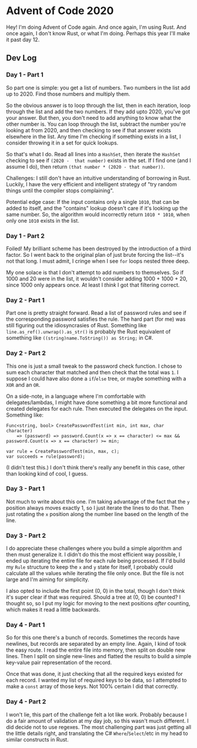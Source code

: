 # Advent of Code 2020

Hey! I'm doing Advent of Code again. And once again, I'm using Rust. And once again, I don't know Rust, or what I'm doing. Perhaps this year I'll make it past day 12.

## Dev Log

### Day 1 - Part 1

So part one is simple: you get a list of numbers. Two numbers in the list add up to 2020. Find those numbers and multiply them.

So the obvious answer is to loop through the list, then in each iteration, loop through the list and add the two numbers. If they add upto 2020, you've got your answer. But then, you don't need to add anything to know what the other number is. You can loop through the list, subtract the number you're looking at from 2020, and then checking to see if that answer exists elsewhere in the list. Any time I'm checking if something exists in a list, I consider throwing it in a set for quick lookups.

So that's what I do. Read all lines into a `HashSet`, then iterate the `HashSet` checking to see if `(2020 -  that number)` exists in the set. If I find one (and I assume I do), then return `(that number * (2020 - that number))`.

Challenges: I still don't have an intuitive understanding of borrowing in Rust. Luckily, I have the very efficient and intelligent strategy of "try random things until the compiler stops complaining".

Potential edge case: If the input contains only a single `1010`, that can be added to itself, and the "contains" lookup doesn't care if it's looking up the same number. So, the algorithm would incorrectly return `1010 * 1010`, when only one `1010` exists in the list.

### Day 1 - Part 2

Foiled! My brilliant scheme has been destroyed by the introduction of a third factor. So I went back to the original plan of just brute forcing the list--it's not that long. I must admit, I cringe when I see `for` loops nested three deep.

My one solace is that I don't attempt to add numbers to themselves. So if 1000 and 20 were in the list, it wouldn't consider adding 1000 + 1000 + 20, since 1000 only appears once. At least I *think* I got that filtering correct.

### Day 2 - Part 1

Part one is pretty straight forward. Read a list of password rules and see if the corresponding password satisfies the rule. The hard part (for me) was still figuring out the idiosyncrasies of Rust. Something like `line.as_ref().unwrap().as_str()` is probably the Rust equivalent of something like `((string)name.ToString()) as String;` in C#.

### Day 2 - Part 2

This one is just a small tweak to the password check function. I chose to sum each character that matched and then check that the total was `1`. I suppose I could have also done a `if`/`else` tree, or maybe something with a `XOR` and an `OR`.

On a side-note, in a language where I'm comfortable with delegates/lambdas, I might have done something a bit more functional and created delegates for each rule. Then executed the delegates on the input. Something like:

```
Func<string, bool> CreatePasswordTest(int min, int max, char character)
	=> (password) => password.Count(x => x == character) <= max && password.Count(x => x == character) >= min;

var rule = CreatePasswordTest(min, max, c);
var succeeds = rule(password);
```

(I didn't test this.) I don't think there's really any benefit in this case, other than looking kind of cool, I guess.

### Day 3 - Part 1

Not much to write about this one. I'm taking advantage of the fact that the `y` position always moves exactly 1, so I just iterate the lines to do that. Then just rotating the `x` position along the number line based on the length of the line.

### Day 3 - Part 2

I do appreciate these challenges where you build a simple algorithm and then must generalize it. I didn't do this the most efficient way possible, I ended up iterating the entire file for each rule being processed. If I'd build my `Rule` structure to keep the `x` and `y` state for itself, I probably could calculate all the values while iterating the file only once. But the file is not large and I'm aiming for simplicity.

I also opted to include the first point (0, 0) in the total, though I don't think it's super clear if that was required. Should a tree at (0, 0) be counted? I thought so, so I put my logic for moving to the next positions *after* counting, which makes it read a little backwards.

### Day 4 - Part 1

So for this one there's a bunch of records. Sometimes the records have newlines, but records are separated by an empty line. Again, I kind of took the easy route. I read the entire file into memory, then split on double new lines. Then I split on single new-lines and flatted the results to build a simple key-value pair representation of the record.

Once that was done, it just checking that all the required keys existed for each record. I wanted my list of required keys to be data, so I attempted to make a `const` array of those keys. Not 100% certain I did that correctly.

### Day 4 - Part 2

I won't lie, this part of the challenge felt a lot like work. Probably because I do a fair amount of validation at my day job, so this wasn't much different. I did decide not to use regexes. The most challenging part was just getting all the little details right, and translating the C# `Where`/`Select`/etc in my head to similar constructs in Rust.
